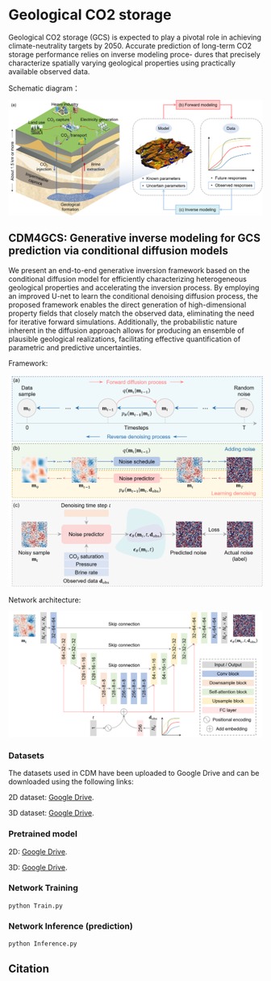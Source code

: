 # Geological CO2 storage
Geological CO2 storage (GCS) is expected to play a pivotal role in achieving climate-neutrality targets by 2050. Accurate prediction of long-term CO2 storage performance relies on inverse modeling proce-
dures that precisely characterize spatially varying geological properties using practically available observed data.

Schematic diagram：

![](https://github.com/ZhongZ-Wang/CDM-GCS/blob/main/Fig/gcs.png)


## CDM4GCS: Generative inverse modeling for GCS prediction via conditional diffusion models

We present an end-to-end generative inversion framework based on the conditional diffusion model for efficiently characterizing heterogeneous geological properties and accelerating the inversion process. By employing an improved U-net to learn the conditional denoising diffusion process, the proposed framework enables the direct generation of high-dimensional property fields that closely match the observed data, eliminating the need for iterative forward simulations. Additionally, the probabilistic nature inherent in the diffusion approach allows for producing an ensemble of plausible geological realizations, facilitating effective quantification of parametric and predictive uncertainties.

Framework:

![](https://github.com/ZhongZ-Wang/CDM-GCS/blob/main/Fig/cdm.png)

Network architecture:

![](https://github.com/ZhongZ-Wang/CDM-GCS/blob/main/Fig/network.png)

### Datasets
The datasets used in CDM have been uploaded to Google Drive and can be downloaded using the following links:

2D dataset: [Google Drive](https://drive.google.com/drive/folders/1eHh9clEqTyWPladjSMiKaqqRJFWx-ze8).

3D dataset: [Google Drive](https://drive.google.com/drive/folders/1I7bBZDVjF2Xet5dwdI7Cg1s0MvPkdgMP).

### Pretrained model

2D: [Google Drive](https://drive.google.com/drive/folders/1G57_DJLf5lh5Eq2LVci0Tg5KkmxYgLKu).

3D: [Google Drive](https://drive.google.com/drive/folders/1RpqtgVACs42692tVjEQV_lKb4WcwHhyk).

### Network Training
```
python Train.py
```

### Network Inference (prediction)
```
python Inference.py
```

## Citation
